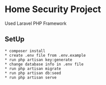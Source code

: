 # Home Security Project

Used Laravel PHP Framework

## SetUp
    * composer install
    * create .env file from .env.example
    * run php artisan key:generate
    * change database info in .env file
    * run php artisan migrate
    * run php artisan db:seed
    * run php artisan serve
